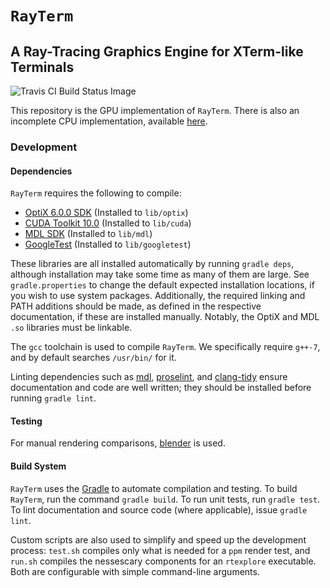 # `RayTerm`

## A Ray-Tracing Graphics Engine for XTerm-like Terminals

![Travis CI Build Status Image](https://travis-ci.com/Michionlion/rayterm.svg?branch=master)

This repository is the GPU implementation of `RayTerm`. There is also an
incomplete CPU implementation, available [here](https://github.com/Michionlion/rayterm-cpu).

### Development

#### Dependencies

`RayTerm` requires the following to compile:

* [OptiX 6.0.0 SDK](http://raytracing-docs.nvidia.com/optix_6_0/index.html)
  (Installed to `lib/optix`)
* [CUDA Toolkit 10.0](https://developer.nvidia.com/cuda-toolkit-archive)
  (Installed to `lib/cuda`)
* [MDL SDK](https://developer.nvidia.com/mdl-sdk)
  (Installed to `lib/mdl`)
* [GoogleTest](https://github.com/google/googletest)
  (Installed to `lib/googletest`)

These libraries are all installed automatically by running `gradle deps`,
although installation may take some time as many of them are large. See
`gradle.properties` to change the default expected installation locations, if
you wish to use system packages. Additionally, the required linking and PATH
additions should be made, as defined in the respective documentation, if these
are installed manually. Notably, the OptiX and MDL `.so` libraries must be
linkable.

The `gcc` toolchain is used to compile `RayTerm`. We specifically require
`g++-7`, and by default searches `/usr/bin/` for it.

Linting dependencies such as [mdl](https://github.com/markdownlint/markdownlint),
[proselint](https://github.com/amperser/proselint/), and [clang-tidy](https://clang.llvm.org/extra/clang-tidy/)
ensure documentation and code are well written; they should be installed before
running `gradle lint`.

#### Testing

For manual rendering comparisons, [blender](https://www.blender.org/) is used.

#### Build System

`RayTerm` uses the [Gradle](https://gradle.org/) to automate compilation and
testing. To build `RayTerm`, run the command `gradle build`. To run unit tests,
run `gradle test`. To lint documentation and source code (where applicable),
issue `gradle lint`.

Custom scripts are also used to simplify and speed up the development process:
`test.sh` compiles only what is needed for a `ppm` render test, and `run.sh`
compiles the nessescary components for an `rtexplore` executable. Both are
configurable with simple command-line arguments.
